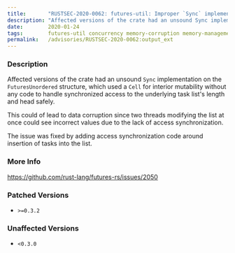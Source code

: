 ```yaml
---
title:       "RUSTSEC-2020-0062: futures-util: Improper `Sync` implementation on `FuturesUnordered` in futures-utils can cause data corruption"
description: "Affected versions of the crate had an unsound Sync implementation on the FuturesUnordered structure, which used a Cell for interior mutability without any code to handle synchronized access to the underlying task lists length and head safely. This could of lead to data corruption since two threads modifying the list at once could see incorrect values due to the lack of access synchronization. The issue was fixed by adding access synchronization code around insertion of tasks into the list."
date:        2020-01-24
tags:        futures-util concurrency memory-corruption memory-management
permalink:   /advisories/RUSTSEC-2020-0062:output_ext
---
```


### Description

Affected versions of the crate had an unsound `Sync` implementation on the `FuturesUnordered` structure, which used a `Cell` for
interior mutability without any code to handle synchronized access to the underlying task list's length and head safely.

This could of lead to data corruption since two threads modifying the list at once could see incorrect values due to the lack
of access synchronization.

The issue was fixed by adding access synchronization code around insertion of tasks into the list.

### More Info

<https://github.com/rust-lang/futures-rs/issues/2050>

### Patched Versions

- `>=0.3.2`



### Unaffected Versions

- `<0.3.0`
